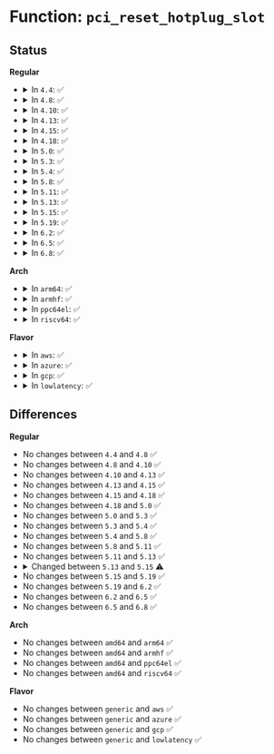 # Function: <code>pci_reset_hotplug_slot</code>

## Status
<b>Regular</b>
<ul>
<li>
<details>
<summary>In <code>4.4</code>: ✅</summary>

```c
int pci_reset_hotplug_slot(struct hotplug_slot *hotplug, int probe);
```

**Collision:** Unique Static

**Inline:** No

**Transformation:** False

**Instances:**

```
In drivers/pci/pci.c (ffffffff81434c90)
Location: drivers/pci/pci.c:3575
Inline: False
Direct callers:
  - drivers/pci/pci.c:pci_slot_reset
  - drivers/pci/pci.c:pci_slot_reset
```
**Symbols:**

```
ffffffff81434c90-ffffffff81434cf2: pci_reset_hotplug_slot (STB_LOCAL)
```
</details>
</li>
<li>
<details>
<summary>In <code>4.8</code>: ✅</summary>

```c
int pci_reset_hotplug_slot(struct hotplug_slot *hotplug, int probe);
```

**Collision:** Unique Static

**Inline:** No

**Transformation:** False

**Instances:**

```
In drivers/pci/pci.c (ffffffff81480600)
Location: drivers/pci/pci.c:3896
Inline: False
Direct callers:
  - drivers/pci/pci.c:pci_slot_reset
  - drivers/pci/pci.c:pci_slot_reset
```
**Symbols:**

```
ffffffff81480600-ffffffff81480662: pci_reset_hotplug_slot (STB_LOCAL)
```
</details>
</li>
<li>
<details>
<summary>In <code>4.10</code>: ✅</summary>

```c
int pci_reset_hotplug_slot(struct hotplug_slot *hotplug, int probe);
```

**Collision:** Unique Static

**Inline:** No

**Transformation:** False

**Instances:**

```
In drivers/pci/pci.c (ffffffff814a1c50)
Location: drivers/pci/pci.c:3934
Inline: False
Direct callers:
  - drivers/pci/pci.c:pci_slot_reset
  - drivers/pci/pci.c:pci_slot_reset
```
**Symbols:**

```
ffffffff814a1c50-ffffffff814a1cb2: pci_reset_hotplug_slot (STB_LOCAL)
```
</details>
</li>
<li>
<details>
<summary>In <code>4.13</code>: ✅</summary>

```c
int pci_reset_hotplug_slot(struct hotplug_slot *hotplug, int probe);
```

**Collision:** Unique Static

**Inline:** No

**Transformation:** False

**Instances:**

```
In drivers/pci/pci.c (ffffffff814ab850)
Location: drivers/pci/pci.c:4052
Inline: False
Direct callers:
  - drivers/pci/pci.c:pci_slot_reset
  - drivers/pci/pci.c:pci_slot_reset
  - drivers/pci/pci.c:pci_dev_reset_slot_function
```
**Symbols:**

```
ffffffff814ab850-ffffffff814ab8b2: pci_reset_hotplug_slot (STB_LOCAL)
```
</details>
</li>
<li>
<details>
<summary>In <code>4.15</code>: ✅</summary>

```c
int pci_reset_hotplug_slot(struct hotplug_slot *hotplug, int probe);
```

**Collision:** Unique Static

**Inline:** No

**Transformation:** False

**Instances:**

```
In drivers/pci/pci.c (ffffffff814ea960)
Location: drivers/pci/pci.c:4089
Inline: False
Direct callers:
  - drivers/pci/pci.c:pci_slot_reset
  - drivers/pci/pci.c:pci_slot_reset
  - drivers/pci/pci.c:pci_dev_reset_slot_function
```
**Symbols:**

```
ffffffff814ea960-ffffffff814ea9c5: pci_reset_hotplug_slot (STB_LOCAL)
```
</details>
</li>
<li>
<details>
<summary>In <code>4.18</code>: ✅</summary>

```c
int pci_reset_hotplug_slot(struct hotplug_slot *hotplug, int probe);
```

**Collision:** Unique Static

**Inline:** No

**Transformation:** False

**Instances:**

```
In drivers/pci/pci.c (ffffffff81519e00)
Location: drivers/pci/pci.c:4338
Inline: False
Direct callers:
  - drivers/pci/pci.c:pci_slot_reset
  - drivers/pci/pci.c:pci_slot_reset
  - drivers/pci/pci.c:pci_dev_reset_slot_function
```
**Symbols:**

```
ffffffff81519e00-ffffffff81519e65: pci_reset_hotplug_slot (STB_LOCAL)
```
</details>
</li>
<li>
<details>
<summary>In <code>5.0</code>: ✅</summary>

```c
int pci_reset_hotplug_slot(struct hotplug_slot *hotplug, int probe);
```

**Collision:** Unique Static

**Inline:** No

**Transformation:** False

**Instances:**

```
In drivers/pci/pci.c (ffffffff8152fb90)
Location: drivers/pci/pci.c:4629
Inline: False
Direct callers:
  - drivers/pci/pci.c:pci_slot_reset
  - drivers/pci/pci.c:pci_slot_reset
  - drivers/pci/pci.c:pci_dev_reset_slot_function
```
**Symbols:**

```
ffffffff8152fb90-ffffffff8152fbf1: pci_reset_hotplug_slot (STB_LOCAL)
```
</details>
</li>
<li>
<details>
<summary>In <code>5.3</code>: ✅</summary>

```c
int pci_reset_hotplug_slot(struct hotplug_slot *hotplug, int probe);
```

**Collision:** Unique Static

**Inline:** No

**Transformation:** False

**Instances:**

```
In drivers/pci/pci.c (ffffffff8155f370)
Location: drivers/pci/pci.c:4726
Inline: False
Direct callers:
  - drivers/pci/pci.c:pci_slot_reset
  - drivers/pci/pci.c:pci_slot_reset
  - drivers/pci/pci.c:pci_dev_reset_slot_function
```
**Symbols:**

```
ffffffff8155f370-ffffffff8155f3d1: pci_reset_hotplug_slot (STB_LOCAL)
```
</details>
</li>
<li>
<details>
<summary>In <code>5.4</code>: ✅</summary>

```c
int pci_reset_hotplug_slot(struct hotplug_slot *hotplug, int probe);
```

**Collision:** Unique Static

**Inline:** No

**Transformation:** False

**Instances:**

```
In drivers/pci/pci.c (ffffffff815804b0)
Location: drivers/pci/pci.c:4856
Inline: False
Direct callers:
  - drivers/pci/pci.c:pci_slot_reset
  - drivers/pci/pci.c:pci_slot_reset
  - drivers/pci/pci.c:pci_dev_reset_slot_function
```
**Symbols:**

```
ffffffff815804b0-ffffffff81580511: pci_reset_hotplug_slot (STB_LOCAL)
```
</details>
</li>
<li>
<details>
<summary>In <code>5.8</code>: ✅</summary>

```c
int pci_reset_hotplug_slot(struct hotplug_slot *hotplug, int probe);
```

**Collision:** Unique Static

**Inline:** No

**Transformation:** False

**Instances:**

```
In drivers/pci/pci.c (ffffffff816259d0)
Location: drivers/pci/pci.c:4886
Inline: False
Direct callers:
  - drivers/pci/pci.c:__pci_reset_slot
  - drivers/pci/pci.c:pci_slot_reset
  - drivers/pci/pci.c:pci_slot_reset
  - drivers/pci/pci.c:pci_dev_reset_slot_function
```
**Symbols:**

```
ffffffff816259d0-ffffffff81625a31: pci_reset_hotplug_slot (STB_LOCAL)
```
</details>
</li>
<li>
<details>
<summary>In <code>5.11</code>: ✅</summary>

```c
int pci_reset_hotplug_slot(struct hotplug_slot *hotplug, int probe);
```

**Collision:** Unique Static

**Inline:** No

**Transformation:** False

**Instances:**

```
In drivers/pci/pci.c (ffffffff8164b850)
Location: drivers/pci/pci.c:4960
Inline: False
Direct callers:
  - drivers/pci/pci.c:__pci_reset_slot
  - drivers/pci/pci.c:pci_slot_reset
  - drivers/pci/pci.c:pci_slot_reset
  - drivers/pci/pci.c:pci_probe_reset_function
```
**Symbols:**

```
ffffffff8164b850-ffffffff8164b8b1: pci_reset_hotplug_slot (STB_LOCAL)
```
</details>
</li>
<li>
<details>
<summary>In <code>5.13</code>: ✅</summary>

```c
int pci_reset_hotplug_slot(struct hotplug_slot *hotplug, int probe);
```

**Collision:** Unique Static

**Inline:** No

**Transformation:** False

**Instances:**

```
In drivers/pci/pci.c (ffffffff8162e430)
Location: drivers/pci/pci.c:5009
Inline: False
Direct callers:
  - drivers/pci/pci.c:__pci_reset_slot
  - drivers/pci/pci.c:pci_slot_reset
  - drivers/pci/pci.c:pci_slot_reset
  - drivers/pci/pci.c:pci_probe_reset_function
```
**Symbols:**

```
ffffffff8162e430-ffffffff8162e491: pci_reset_hotplug_slot (STB_LOCAL)
```
</details>
</li>
<li>
<details>
<summary>In <code>5.15</code>: ✅</summary>

```c
int pci_reset_hotplug_slot(struct hotplug_slot *hotplug, bool probe);
```

**Collision:** Unique Static

**Inline:** No

**Transformation:** False

**Instances:**

```
In drivers/pci/pci.c (ffffffff8169d750)
Location: drivers/pci/pci.c:5061
Inline: False
Direct callers:
  - drivers/pci/pci.c:__pci_reset_slot
  - drivers/pci/pci.c:pci_slot_reset
  - drivers/pci/pci.c:pci_slot_reset
  - drivers/pci/pci.c:pci_reset_bus_function
```
**Symbols:**

```
ffffffff8169d750-ffffffff8169d7b2: pci_reset_hotplug_slot (STB_LOCAL)
```
</details>
</li>
<li>
<details>
<summary>In <code>5.19</code>: ✅</summary>

```c
int pci_reset_hotplug_slot(struct hotplug_slot *hotplug, bool probe);
```

**Collision:** Unique Static

**Inline:** No

**Transformation:** False

**Instances:**

```
In drivers/pci/pci.c (ffffffff817bfb90)
Location: drivers/pci/pci.c:5157
Inline: False
Direct callers:
  - drivers/pci/pci.c:__pci_reset_slot
  - drivers/pci/pci.c:pci_slot_reset
  - drivers/pci/pci.c:pci_slot_reset
  - drivers/pci/pci.c:pci_reset_bus_function
```
**Symbols:**

```
ffffffff817bfb90-ffffffff817bfbfa: pci_reset_hotplug_slot (STB_LOCAL)
```
</details>
</li>
<li>
<details>
<summary>In <code>6.2</code>: ✅</summary>

```c
int pci_reset_hotplug_slot(struct hotplug_slot *hotplug, bool probe);
```

**Collision:** Unique Static

**Inline:** No

**Transformation:** False

**Instances:**

```
In drivers/pci/pci.c (ffffffff818dc130)
Location: drivers/pci/pci.c:5094
Inline: False
Direct callers:
  - drivers/pci/pci.c:__pci_reset_slot
  - drivers/pci/pci.c:pci_slot_reset
  - drivers/pci/pci.c:pci_slot_reset
  - drivers/pci/pci.c:pci_reset_bus_function
```
**Symbols:**

```
ffffffff818dc130-ffffffff818dc19a: pci_reset_hotplug_slot (STB_LOCAL)
```
</details>
</li>
<li>
<details>
<summary>In <code>6.5</code>: ✅</summary>

```c
int pci_reset_hotplug_slot(struct hotplug_slot *hotplug, bool probe);
```

**Collision:** Unique Static

**Inline:** No

**Transformation:** False

**Instances:**

```
In drivers/pci/pci.c (ffffffff8191f450)
Location: drivers/pci/pci.c:5216
Inline: False
Direct callers:
  - drivers/pci/pci.c:__pci_reset_slot
  - drivers/pci/pci.c:pci_slot_reset
  - drivers/pci/pci.c:pci_slot_reset
  - drivers/pci/pci.c:pci_reset_bus_function
```
**Symbols:**

```
ffffffff8191f450-ffffffff8191f4ba: pci_reset_hotplug_slot (STB_LOCAL)
```
</details>
</li>
<li>
<details>
<summary>In <code>6.8</code>: ✅</summary>

```c
int pci_reset_hotplug_slot(struct hotplug_slot *hotplug, bool probe);
```

**Collision:** Unique Static

**Inline:** No

**Transformation:** False

**Instances:**

```
In drivers/pci/pci.c (ffffffff819675c0)
Location: drivers/pci/pci.c:5326
Inline: False
Direct callers:
  - drivers/pci/pci.c:__pci_reset_slot
  - drivers/pci/pci.c:pci_slot_reset
  - drivers/pci/pci.c:pci_slot_reset
  - drivers/pci/pci.c:pci_reset_bus_function
```
**Symbols:**

```
ffffffff819675c0-ffffffff8196762a: pci_reset_hotplug_slot (STB_LOCAL)
```
</details>
</li>
</ul>
<b>Arch</b>
<ul>
<li>
<details>
<summary>In <code>arm64</code>: ✅</summary>

```c
int pci_reset_hotplug_slot(struct hotplug_slot *hotplug, int probe);
```

**Collision:** Unique Static

**Inline:** No

**Transformation:** False

**Instances:**

```
In drivers/pci/pci.c (ffff8000106e2f30)
Location: drivers/pci/pci.c:4856
Inline: False
Direct callers:
  - drivers/pci/pci.c:pci_slot_reset
  - drivers/pci/pci.c:pci_slot_reset
  - drivers/pci/pci.c:pci_dev_reset_slot_function
```
**Symbols:**

```
ffff8000106e2f30-ffff8000106e2fa8: pci_reset_hotplug_slot (STB_LOCAL)
```
</details>
</li>
<li>
<details>
<summary>In <code>armhf</code>: ✅</summary>

```c
int pci_reset_hotplug_slot(struct hotplug_slot *hotplug, int probe);
```

**Collision:** Unique Static

**Inline:** No

**Transformation:** False

**Instances:**

```
In drivers/pci/pci.c (c087ee0c)
Location: drivers/pci/pci.c:4856
Inline: False
Direct callers:
  - drivers/pci/pci.c:pci_slot_reset
  - drivers/pci/pci.c:pci_slot_reset
  - drivers/pci/pci.c:pci_dev_reset_slot_function
```
**Symbols:**

```
c087ee0c-c087ee78: pci_reset_hotplug_slot (STB_LOCAL)
```
</details>
</li>
<li>
<details>
<summary>In <code>ppc64el</code>: ✅</summary>

```c
int pci_reset_hotplug_slot(struct hotplug_slot *hotplug, int probe);
```

**Collision:** Unique Static

**Inline:** No

**Transformation:** False

**Instances:**

```
In drivers/pci/pci.c (c00000000085ccb0)
Location: drivers/pci/pci.c:4856
Inline: False
Direct callers:
  - drivers/pci/pci.c:pci_slot_reset
  - drivers/pci/pci.c:pci_slot_reset
  - drivers/pci/pci.c:pci_dev_reset_slot_function
```
**Symbols:**

```
c00000000085ccb0-c00000000085cd74: pci_reset_hotplug_slot (STB_LOCAL)
```
</details>
</li>
<li>
<details>
<summary>In <code>riscv64</code>: ✅</summary>

```c
int pci_reset_hotplug_slot(struct hotplug_slot *hotplug, int probe);
```

**Collision:** Unique Static

**Inline:** No

**Transformation:** False

**Instances:**

```
In drivers/pci/pci.c (ffffffe0004ba84c)
Location: drivers/pci/pci.c:4856
Inline: False
Direct callers:
  - drivers/pci/pci.c:pci_slot_reset
  - drivers/pci/pci.c:pci_slot_reset
  - drivers/pci/pci.c:pci_dev_reset_slot_function
```
**Symbols:**

```
ffffffe0004ba84c-ffffffe0004ba8a4: pci_reset_hotplug_slot (STB_LOCAL)
```
</details>
</li>
</ul>
<b>Flavor</b>
<ul>
<li>
<details>
<summary>In <code>aws</code>: ✅</summary>

```c
int pci_reset_hotplug_slot(struct hotplug_slot *hotplug, int probe);
```

**Collision:** Unique Static

**Inline:** No

**Transformation:** False

**Instances:**

```
In drivers/pci/pci.c (ffffffff815749d0)
Location: drivers/pci/pci.c:4856
Inline: False
Direct callers:
  - drivers/pci/pci.c:pci_slot_reset
  - drivers/pci/pci.c:pci_slot_reset
  - drivers/pci/pci.c:pci_dev_reset_slot_function
```
**Symbols:**

```
ffffffff815749d0-ffffffff81574a31: pci_reset_hotplug_slot (STB_LOCAL)
```
</details>
</li>
<li>
<details>
<summary>In <code>azure</code>: ✅</summary>

```c
int pci_reset_hotplug_slot(struct hotplug_slot *hotplug, int probe);
```

**Collision:** Unique Static

**Inline:** No

**Transformation:** False

**Instances:**

```
In drivers/pci/pci.c (ffffffff81563130)
Location: drivers/pci/pci.c:4856
Inline: False
Direct callers:
  - drivers/pci/pci.c:pci_slot_reset
  - drivers/pci/pci.c:pci_slot_reset
  - drivers/pci/pci.c:pci_dev_reset_slot_function
```
**Symbols:**

```
ffffffff81563130-ffffffff81563191: pci_reset_hotplug_slot (STB_LOCAL)
```
</details>
</li>
<li>
<details>
<summary>In <code>gcp</code>: ✅</summary>

```c
int pci_reset_hotplug_slot(struct hotplug_slot *hotplug, int probe);
```

**Collision:** Unique Static

**Inline:** No

**Transformation:** False

**Instances:**

```
In drivers/pci/pci.c (ffffffff81574200)
Location: drivers/pci/pci.c:4856
Inline: False
Direct callers:
  - drivers/pci/pci.c:pci_slot_reset
  - drivers/pci/pci.c:pci_slot_reset
  - drivers/pci/pci.c:pci_dev_reset_slot_function
```
**Symbols:**

```
ffffffff81574200-ffffffff81574261: pci_reset_hotplug_slot (STB_LOCAL)
```
</details>
</li>
<li>
<details>
<summary>In <code>lowlatency</code>: ✅</summary>

```c
int pci_reset_hotplug_slot(struct hotplug_slot *hotplug, int probe);
```

**Collision:** Unique Static

**Inline:** No

**Transformation:** False

**Instances:**

```
In drivers/pci/pci.c (ffffffff8158e6e0)
Location: drivers/pci/pci.c:4856
Inline: False
Direct callers:
  - drivers/pci/pci.c:pci_slot_reset
  - drivers/pci/pci.c:pci_slot_reset
  - drivers/pci/pci.c:pci_dev_reset_slot_function
```
**Symbols:**

```
ffffffff8158e6e0-ffffffff8158e741: pci_reset_hotplug_slot (STB_LOCAL)
```
</details>
</li>
</ul>

## Differences
<b>Regular</b>
<ul>
<li>
No changes between <code>4.4</code> and <code>4.8</code> ✅
</li>
<li>
No changes between <code>4.8</code> and <code>4.10</code> ✅
</li>
<li>
No changes between <code>4.10</code> and <code>4.13</code> ✅
</li>
<li>
No changes between <code>4.13</code> and <code>4.15</code> ✅
</li>
<li>
No changes between <code>4.15</code> and <code>4.18</code> ✅
</li>
<li>
No changes between <code>4.18</code> and <code>5.0</code> ✅
</li>
<li>
No changes between <code>5.0</code> and <code>5.3</code> ✅
</li>
<li>
No changes between <code>5.3</code> and <code>5.4</code> ✅
</li>
<li>
No changes between <code>5.4</code> and <code>5.8</code> ✅
</li>
<li>
No changes between <code>5.8</code> and <code>5.11</code> ✅
</li>
<li>
No changes between <code>5.11</code> and <code>5.13</code> ✅
</li>
<li>
<details>
<summary>Changed between <code>5.13</code> and <code>5.15</code> ⚠️</summary>
<ul>
<li>
<b>Param type changed. </b>
<code>int probe</code> ➡️ <code>bool probe</code>
</li>
</ul>
</details>
</li>
<li>
No changes between <code>5.15</code> and <code>5.19</code> ✅
</li>
<li>
No changes between <code>5.19</code> and <code>6.2</code> ✅
</li>
<li>
No changes between <code>6.2</code> and <code>6.5</code> ✅
</li>
<li>
No changes between <code>6.5</code> and <code>6.8</code> ✅
</li>
</ul>
<b>Arch</b>
<ul>
<li>
No changes between <code>amd64</code> and <code>arm64</code> ✅
</li>
<li>
No changes between <code>amd64</code> and <code>armhf</code> ✅
</li>
<li>
No changes between <code>amd64</code> and <code>ppc64el</code> ✅
</li>
<li>
No changes between <code>amd64</code> and <code>riscv64</code> ✅
</li>
</ul>
<b>Flavor</b>
<ul>
<li>
No changes between <code>generic</code> and <code>aws</code> ✅
</li>
<li>
No changes between <code>generic</code> and <code>azure</code> ✅
</li>
<li>
No changes between <code>generic</code> and <code>gcp</code> ✅
</li>
<li>
No changes between <code>generic</code> and <code>lowlatency</code> ✅
</li>
</ul>
